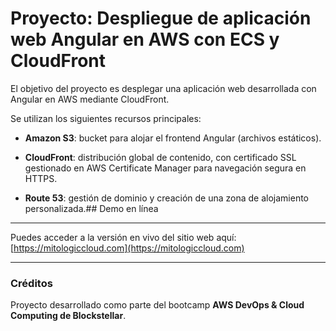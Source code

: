 # Proyecto: Despliegue de aplicación web Angular en AWS con ECS y CloudFront

El objetivo del proyecto es desplegar una aplicación web desarrollada con Angular en AWS mediante CloudFront.

Se utilizan los siguientes recursos principales:

* **Amazon S3**: bucket para alojar el frontend Angular (archivos estáticos).

* **CloudFront**: distribución global de contenido, con certificado SSL gestionado en AWS Certificate Manager para navegación segura en HTTPS.

* **Route 53**: gestión de dominio y creación de una zona de alojamiento personalizada.## Demo en línea

---
Puedes acceder a la versión en vivo del sitio web aquí:  
[https://mitologiccloud.com](https://mitologiccloud.com)

---
### Créditos
Proyecto desarrollado como parte del bootcamp **AWS DevOps & Cloud Computing de Blockstellar**.
